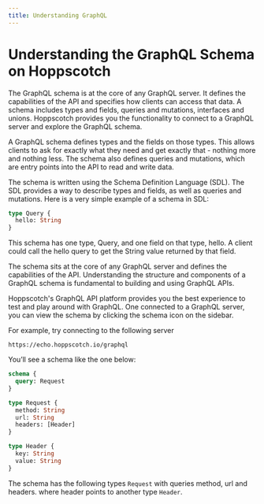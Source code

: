```yaml
---
title: Understanding GraphQL
---
```


# Understanding the GraphQL Schema on Hoppscotch

The GraphQL schema is at the core of any GraphQL server. It defines the capabilities of the API and specifies how clients can access that data. A schema includes types and fields, queries and mutations, interfaces and unions. Hoppscotch provides you the functionality to connect to a GraphQL server and explore the GraphQL schema.

A GraphQL schema defines types and the fields on those types. This allows clients to ask for exactly what they need and get exactly that - nothing more and nothing less. The schema also defines queries and mutations, which are entry points into the API to read and write data.

The schema is written using the Schema Definition Language (SDL). The SDL provides a way to describe types and fields, as well as queries and mutations. Here is a very simple example of a schema in SDL:

```graphql
type Query {
  hello: String
}
```

This schema has one type, Query, and one field on that type, hello. A client could call the hello query to get the String value returned by that field.

The schema sits at the core of any GraphQL server and defines the capabilities of the API. Understanding the structure and components of a GraphQL schema is fundamental to building and using GraphQL APIs.

Hoppscotch's GraphQL API platform provides you the best experience to test and play around with GraphQL. One connected to a GraphQL server, you can view the schema by clicking the schema icon on the sidebar.

For example, try connecting to the following server

```
https://echo.hoppscotch.io/graphql
```

You’ll see a schema like the one below:

```graphql
schema {
  query: Request
}

type Request {
  method: String
  url: String
  headers: [Header]
}

type Header {
  key: String
  value: String
}
```

The schema has the following types `Request` with queries method, url and headers. where header points to another type `Header`.
